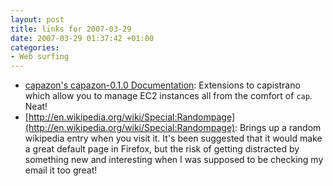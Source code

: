 ```yaml
---
layout: post
title: links for 2007-03-29
date: 2007-03-29 01:37:42 +01:00
categories:
- Web surfing
---
```

* [capazon's capazon-0.1.0 Documentation](http://capazon.rubyforge.org/): Extensions to capistrano which allow you to manage EC2 instances all from the comfort of `cap`.  Neat!
* [http://en.wikipedia.org/wiki/Special:Randompage](http://en.wikipedia.org/wiki/Special:Randompage): Brings up a random wikipedia entry when you visit it.  It's been suggested that it would make a great default page in Firefox, but the risk of getting distracted by something new and interesting when I was supposed to be checking my email it too great!

